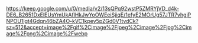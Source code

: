 https://keep.google.com/u/0/media/v2/13sQPq92wstP5ZMRYjVD_d4k-DE6_B2651DxElEUsYmUkAflHkJwYoOWEeiSjiqE/1efyE2MOrUg57JTR7vhgjPNPOU1lgt4Gdqn46bZA4O-kVC1kpev5pZGd0V1tvdCk?sz=512&accept=image%2Fgif%2Cimage%2Fjpeg%2Cimage%2Fjpg%2Cimage%2Fpng%2Cimage%2Fwebp
